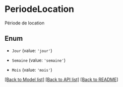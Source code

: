 # PeriodeLocation

Période de location

## Enum

* `Jour` (value: `'jour'`)

* `Semaine` (value: `'semaine'`)

* `Mois` (value: `'mois'`)

[[Back to Model list]](../README.md#documentation-for-models) [[Back to API list]](../README.md#documentation-for-api-endpoints) [[Back to README]](../README.md)
